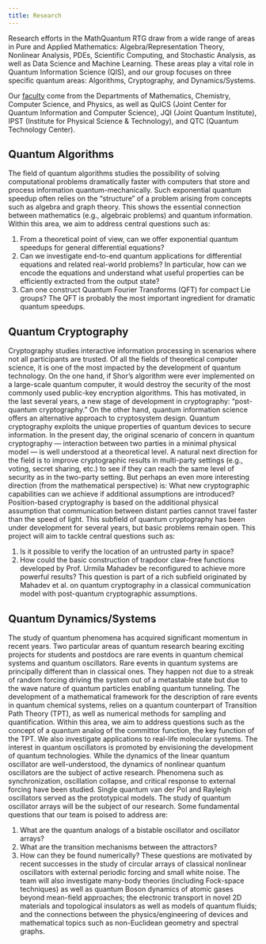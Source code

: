 ```yaml
---
title: Research
---
```

Research efforts in the MathQuantum RTG draw from a wide range of areas in Pure and Applied Mathematics: Algebra/Representation Theory, Nonlinear Analysis, PDEs, Scientific Computing, and Stochastic Analysis, as well as Data Science and Machine Learning. These areas play a vital role in Quantum Information Science (QIS), and our group focuses on three specific quantum areas: Algorithms, Cryptography, and Dynamics/Systems.

Our [faculty](/people) come from the Departments of Mathematics, Chemistry, Computer Science, and Physics, as well as QuICS (Joint Center for Quantum Information and Computer Science), JQI (Joint Quantum Institute), IPST (Institute for Physical Science & Technology), and QTC (Quantum Technology Center).

## Quantum Algorithms
The field of quantum algorithms studies the possibility of solving computational problems dramatically faster with computers that store and process information quantum-mechanically. Such exponential quantum speedup often relies on the “structure” of a problem
arising from concepts such as algebra and graph theory. This shows the essential connection between mathematics (e.g., algebraic problems) and quantum information. Within this area, we aim to address central questions such as:
1. From a theoretical point of view, can we offer exponential quantum speedups for general differential equations?
2. Can we investigate end-to-end quantum applications for differential equations and related real-world problems? In particular, how can we encode the equations and understand what useful properties can be efficiently extracted from the output state?
3. Can one construct Quantum Fourier Transforms (QFT) for compact Lie groups? The QFT is probably the most important ingredient for dramatic quantum speedups.

## Quantum Cryptography
Cryptography studies interactive information processing in scenarios where not all participants are trusted. Of all the fields of theoretical computer science, it is one of the most impacted by the development of quantum technology. On the one hand, if Shor’s
algorithm were ever implemented on a large-scale quantum computer, it would destroy the security of the most commonly used public-key encryption algorithms. This has motivated, in the last several years, a new stage of development in cryptography: “post-quantum cryptography.” On the other
hand, quantum information science offers an alternative approach to cryptosystem design. Quantum cryptography exploits the unique properties of quantum devices to secure information. In the present day, the original scenario of concern in quantum cryptography — interaction
between two parties in a minimal physical model — is well understood at a theoretical level. A natural next direction for the field is to improve cryptographic results in multi-party settings (e.g., voting, secret sharing, etc.) to see if they can reach the same level of security as in the two-party setting. But perhaps an even more interesting direction (from the mathematical perspective) is:
What new cryptographic capabilities can we achieve if additional assumptions are introduced? Position-based cryptography is based on the additional physical assumption that communication between distant parties cannot travel faster than the speed of light. This subfield of quantum
cryptography has been under development for several years, but basic problems remain open. This
project will aim to tackle central questions such as:
1. Is it possible to verify the location of an untrusted party in space?
2. How could the basic construction of trapdoor claw-free functions developed by Prof. Urmila Mahadev be reconfigured to achieve more powerful results? This question is part of a rich subfield originated by Mahadev et al. on quantum cryptography in a classical communication model with post-quantum cryptographic assumptions.

## Quantum Dynamics/Systems
The study of quantum phenomena has acquired significant momentum in recent years. Two particular areas of quantum research bearing exciting projects for students and postdocs are rare events in quantum chemical systems and quantum oscillators. Rare events in quantum systems are principally different than in classical ones. They happen not due to a streak of random forcing driving the system out of a metastable state but due to the wave nature of quantum particles enabling quantum tunneling. The development of a mathematical framework for the description of rare events in quantum chemical systems, relies on a quantum counterpart of Transition Path Theory (TPT), as well as numerical methods for sampling and quantification. Within this area, we aim to address questions such as the concept of a quantum analog of the committor function, the key function of the TPT. We also investigate applications to real-life molecular systems.
The interest in quantum oscillators is promoted by envisioning the development of quantum technologies. While the dynamics of the linear quantum oscillator are well-understood, the dynamics of nonlinear quantum oscillators are the subject of active research. Phenomena such as synchronization, oscillation collapse, and critical response to external forcing have been studied. Single quantum van der Pol and Rayleigh oscillators served as the prototypical models. The study of quantum oscillator arrays will be the subject of our research.
Some fundamental questions that our team is poised to address are:
1. What are the quantum analogs of a bistable oscillator and oscillator arrays?
2. What are the transition mechanisms between the attractors?
3. How can they be found numerically?
These questions are motivated by recent successes in the study of circular arrays of classical nonlinear oscillators with external
periodic forcing and small white noise.
The team will also investigate many-body theories (including Fock-space techniques) as well as quantum Boson dynamics of atomic gases beyond mean-field approaches; the electronic transport in novel 2D materials and topological insulators as well as models of quantum
fluids; and the connections between the physics/engineering of devices and mathematical topics such as non-Euclidean geometry and spectral graphs.